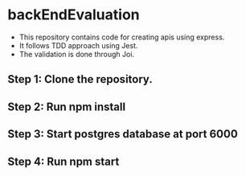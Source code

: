 # backEndEvaluation
<ul>

  <li> This repository contains code for creating apis using express.
  <li> It follows TDD approach using Jest. 
  <li> The validation is done through Joi.
  
</ul>
<h2> Step 1: Clone the repository. </h2> 
<h2> Step 2: Run npm install</h2>
<h2> Step 3: Start postgres database at port 6000</h2>
<h2> Step 4: Run npm start</h2> 
